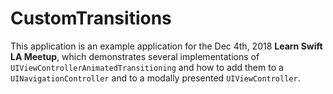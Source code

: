 # CustomTransitions

This application is an example application for the Dec 4th, 2018 **Learn Swift LA Meetup**, which demonstrates several implementations of `UIViewControllerAnimatedTransitioning` and how to add them to a `UINavigationController` and to a modally presented `UIViewController`.
